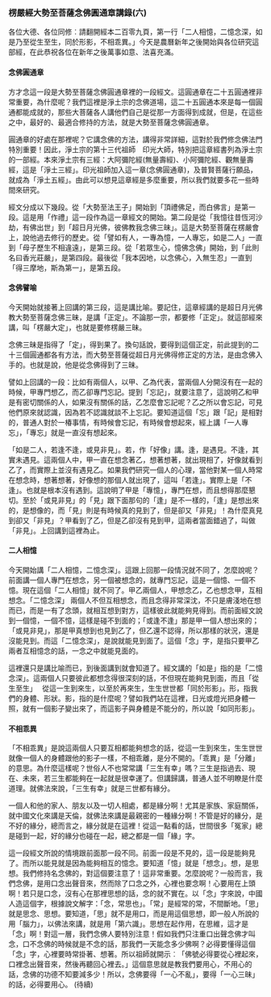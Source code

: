 ### 楞嚴經大勢至菩薩念佛圓通章講錄(六)

各位大德、各位同修︰請翻開經本二百零九頁，第一行「二人相憶，二憶念深，如是乃至從生至生，同於形影，不相乖異。」今天是農曆新年之後開始與各位研究這部經，在此恭祝各位在新年之後萬事如意、法喜充滿。 

#### 念佛圓通章

方才念這一段是大勢至菩薩念佛圓通章裡的一段經文。這圓通章在二十五圓通裡非常重要，為什麼呢？我們這裡是淨土宗的念佛道場，這二十五圓通本來是每一個圓通都能成就的，那些大菩薩各人講他們自己是從那一方面得到成就，但是，在這些之中，最好的、最適合修持的方法，就是大勢至菩薩念佛圓通章。

圓通章的好處在那裡呢？它講念佛的方法，講得非常詳細，這對於我們修念佛法門特別重要！因此，淨土宗的第十三代祖師　印光大師，特別把這章經書列為淨土宗的一部經。本來淨土宗有三經：大阿彌陀經(無量壽經)、小阿彌陀經、觀無量壽經，這是「淨土三經」。印光祖師加入這一章(念佛圓通章)，及普賢菩薩行願品，就成為「淨土五經」。由此可以想見這章經是多麼重要，所以我們就要多花一些時間來研究。

經文分成以下幾段。從「大勢至法王子」開始到「頂禮佛足，而白佛言」是第一段。這是用「作禮」這一段作為這一章經文的開始。第二段是從「我憶往昔恆河沙劫，有佛出世」到「超日月光佛，彼佛教我念佛三昧」。這是大勢至菩薩在楞嚴會上，說他過去修行的歷史。從「譬如有人，一專為憶，一人專忘，如是二人」一直到「母子歷生不相違遠」，是第三段。從「若眾生心，憶佛念佛」開始，到「此則名曰香光莊嚴」，是第四段。最後從「我本因地，以念佛心，入無生忍」一直到「得三摩地，斯為第一」，是第五段。 

#### 念佛譬喻

今天開始就接著上回講的第三段，這是講比喻。要記住，這章經講的是超日月光佛教大勢至菩薩念佛三昧，是講「正定」。不論那一宗，都要修「正定」。就這部經來講，叫「楞嚴大定」，也就是要修楞嚴三昧。

念佛三昧是指得了「定」，得到果了。換句話說，要得到這個正定，前此提到的二十三個圓通都各有方法，而大勢至菩薩從超日月光佛得修正定的方法，是由念佛入手的。也就是說，他是從念佛得到了三昧。

譬如上回講的一段：比如有兩個人，以甲、乙為代表，當兩個人分開沒有在一起的時候，甲專門想乙，而乙卻專門忘記。提到「忘記」，就要注意了，這說明乙和甲是有密切關係的人，如果沒有關係的話，乙怎麼會忘記呢？乙之所以會忘記，可見他們原來就認識，因為若不認識就談不上忘記。要知道這個「忘」跟「記」是相對的，普通人對於一椿事情，有時候會忘記，有時候會想起來，經上講「一人專忘」，「專忘」就是一直沒有想起來。

「如是二人，若逢不逢，或見非見」。若，作「好像」講。逢，是遇見。不逢，其實未遇見。這兩個人中，甲一直在想念著乙，想著想著，就出現相了，好像就看到乙了，而實際上並沒有遇見乙。如果我們研究一個人的心理，當他對某一個人時常在想念時，想著想著，好像想的那個人就出現了，這叫「若逢」。實際上是「不逢」。也就是根本沒有遇到。這說明了甲是「專憶」，專門在想，而且想得那麼懇切。至於「或見非見」的「見」跟下面那句的「逢」是不一樣的，「逢」是想出來的，是想像的，而「見」則是有時候真的見到了，但是卻又「非見」！為什麼真見到卻又「非見」？甲看到了乙，但是乙卻沒有見到甲，這兩者當面錯過了，叫做「非見」。上回講到這裡為止。

#### 二人相憶

今天開始講「二人相憶，二憶念深」。這跟上回那一段情況就不同了，怎麼說呢？前面講一個人專門在想念，另一個被想念的，就專門忘記，這是一個憶、一個不憶。現在這個「二人相憶」就不同了。甲乙兩個人，甲想念乙，乙也想念甲，互相想念。「二憶念深」 兩個人不但互相想念，而且念得非常深沈，不只是膚淺地在想而已，而是一有了念頭，就相互想到對方，這樣彼此就能夠見得到。而前面經文說到一個憶，一個不憶，這樣是碰不到面的；「或逢不逢」那是甲一個人想出來的；「或見非見」，那是甲真想到也見到乙了，但乙還不認得，所以那樣的狀況，還是沒能見到。而這「二憶念深」，是說就能見到面了。這個「念」字，是指只要甲乙兩者互相憶念的話，一念之中就能見面的。

這裡還只是講比喻而已，到後面講到就會知道了。經文講的「如是」指的是「二憶念深」。這兩個人只要彼此都想念得很深刻的話，不但現在能夠見到面，而且「從生至生」　 從這一生到來生，以至於再來生，生生世世都「同於形影」。形，指我們的身體、形狀。影，指的是什麼呢？譬如我們站在這裡，日光或燈光把身體一照，就有一個影子變出來了，而這影子與身體是不能分的，所以說「如同形影」。 

#### 不相乖異

「不相乖異」是說這兩個人只要互相都能夠想念的話，從這一生到來生，生生世世就像一個人的身體跟他的影子一樣，不相乖離，是分不開的。「乖異」是「分離」的意思。為什麼這樣呢？世俗人不也常常講「三生有幸」嗎？三生是指過去、現在、未來，若三生都能夠在一起就是很幸運了。但講歸講，普通人並不明瞭是什麼道理。就佛法來說，「三生有幸」就是三世都有緣分。

一個人和他的家人、朋友以及一切人相處，都是緣分啊！尤其是家族、家庭關係，就中國文化來講是天倫，就佛法來講是最親密的一種緣分啊！不管是好的緣分，是不好的緣分，總而言之，緣分就是在這裡！從這一點看的話，世間很多「冤家」總是碰到一起，好的緣分也碰在一起，總之都是一個「緣」字。

這一段經文所說的情境跟前面那一段不同。前面一段是不見的，這一段是能夠見了。而所以能見就是因為能夠相互的憶念。要知道「憶」就是「想念」。想，是思想。我們修持名念佛的，對這個要注意了！這非常重要。怎麼說呢？一般而言，我們念佛，是用口念出聲音來，然而除了口念之外，心裡也要念啊！心要用在上頭啊！若只是口念，沒有心在那裡思想的話，念的就不實在。以「念」字來說，中國人造這個字，根據說文解字：「念，常思也」。「常」是經常的常，不間斷地。「思」就是思念、思想。要知道，「思」就不是用口，而是用這個思想，即一般人所說的用「腦力」，以佛法來講，就是用「第六識」。思想在起作用，在思維，這才是「念」啊！對這一層，我們念佛人要特別注意！假如我們只注重口出聲念佛才叫念，口不念佛的時候就是不念的話，那我們一天能念多少佛啊？必得要懂得這個「念」字，心裡要時常掛著、想著。所以祖師就開示︰「佛號必得要從心裡起來，口裡念出聲音來，然後再聽回心裡去。」這個意思就是教我們要用心，不用心的話，念佛的功德不知要減多少！所以，念佛要得「一心不亂」，要得「一心三昧」的話，必得要用心。 (待續)
